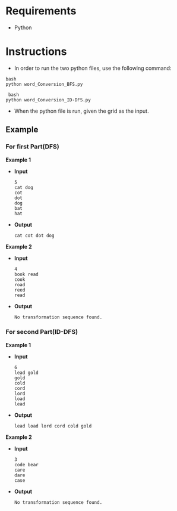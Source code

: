 # Requirements

- Python

# Instructions

- In order to run the two python files, use the following command:

```
bash
python word_Conversion_BFS.py
```

```
 bash
python word_Conversion_ID-DFS.py
```

- When the python file is run, given the grid as the input.

## Example

### For first Part(DFS)

**Example 1**

- **Input**

    ```
    5
    cat dog
    cot
    dot
    dog
    bat
    hat
    ```

- **Output**

    ```
    cat cot dot dog
    ```

**Example 2**

- **Input**

    ```
    4
    book read
    cook
    road
    reed
    read
    ```

- **Output**

    ```
    No transformation sequence found.
    ```

### For second Part(ID-DFS)

**Example 1**

- **Input**

    ```
    6
    lead gold
    gold
    cold
    cord
    lord
    load
    lead
    ```

- **Output**

    ```
    lead load lord cord cold gold
    ```

**Example 2**

- **Input**

    ```
    3
    code bear
    care
    dare
    case
    ```

- **Output**

    ```
    No transformation sequence found.
    ```
